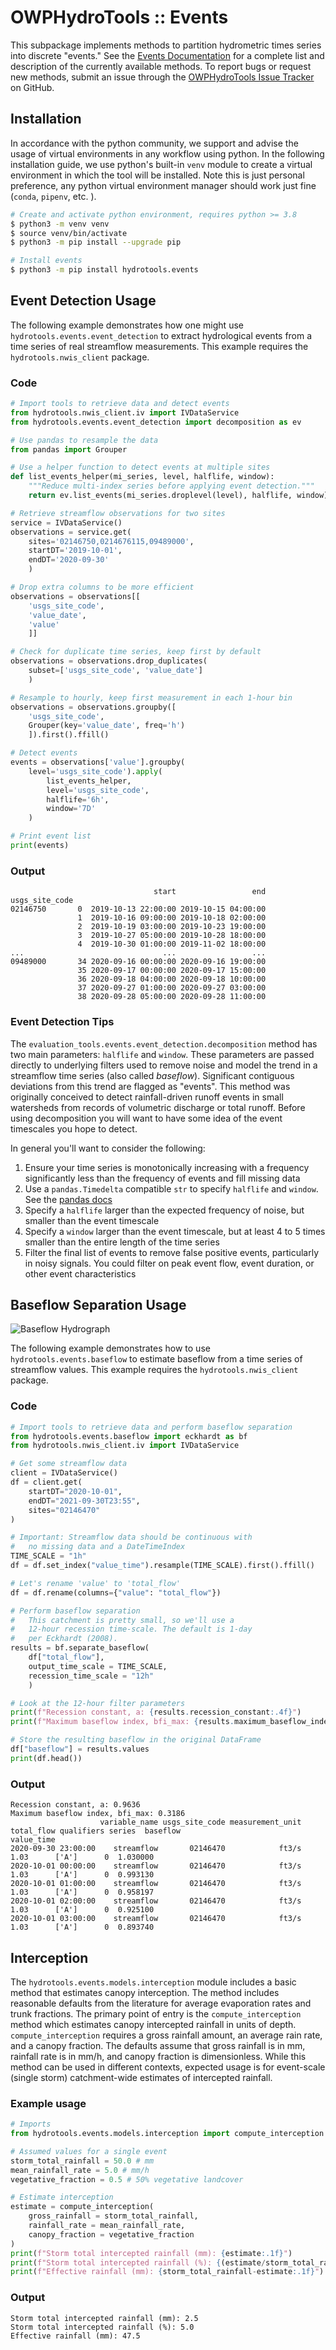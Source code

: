 # OWPHydroTools :: Events

This subpackage implements methods to partition hydrometric times series into discrete "events." See the [Events Documentation](https://noaa-owp.github.io/hydrotools/hydrotools.events.event_detection.html) for a complete list and description of the currently available methods. To report bugs or request new methods, submit an issue through the [OWPHydroTools Issue Tracker](https://github.com/NOAA-OWP/hydrotools/issues) on GitHub.

## Installation

In accordance with the python community, we support and advise the usage of virtual
environments in any workflow using python. In the following installation guide, we
use python's built-in `venv` module to create a virtual environment in which the
tool will be installed. Note this is just personal preference, any python virtual
environment manager should work just fine (`conda`, `pipenv`, etc. ).

```bash
# Create and activate python environment, requires python >= 3.8
$ python3 -m venv venv
$ source venv/bin/activate
$ python3 -m pip install --upgrade pip

# Install events
$ python3 -m pip install hydrotools.events
```

## Event Detection Usage

The following example demonstrates how one might use `hydrotools.events.event_detection` to extract hydrological events from a time series of real streamflow measurements. This example requires the `hydrotools.nwis_client` package.

### Code
```python
# Import tools to retrieve data and detect events
from hydrotools.nwis_client.iv import IVDataService
from hydrotools.events.event_detection import decomposition as ev

# Use pandas to resample the data
from pandas import Grouper

# Use a helper function to detect events at multiple sites
def list_events_helper(mi_series, level, halflife, window):
    """Reduce multi-index series before applying event detection."""
    return ev.list_events(mi_series.droplevel(level), halflife, window)

# Retrieve streamflow observations for two sites
service = IVDataService()
observations = service.get(
    sites='02146750,0214676115,09489000', 
    startDT='2019-10-01', 
    endDT='2020-09-30'
    )

# Drop extra columns to be more efficient
observations = observations[[
    'usgs_site_code', 
    'value_date', 
    'value'
    ]]

# Check for duplicate time series, keep first by default
observations = observations.drop_duplicates(
    subset=['usgs_site_code', 'value_date']
    )

# Resample to hourly, keep first measurement in each 1-hour bin
observations = observations.groupby([
    'usgs_site_code',
    Grouper(key='value_date', freq='h')
    ]).first().ffill()

# Detect events
events = observations['value'].groupby(
    level='usgs_site_code').apply(
        list_events_helper, 
        level='usgs_site_code', 
        halflife='6h', 
        window='7D'
    )

# Print event list    
print(events)
```

### Output
```console
                                start                 end
usgs_site_code                                           
02146750       0  2019-10-13 22:00:00 2019-10-15 04:00:00
               1  2019-10-16 09:00:00 2019-10-18 02:00:00
               2  2019-10-19 03:00:00 2019-10-23 19:00:00
               3  2019-10-27 05:00:00 2019-10-28 18:00:00
               4  2019-10-30 01:00:00 2019-11-02 18:00:00
...                               ...                 ...
09489000       34 2020-09-16 00:00:00 2020-09-16 19:00:00
               35 2020-09-17 00:00:00 2020-09-17 15:00:00
               36 2020-09-18 04:00:00 2020-09-18 10:00:00
               37 2020-09-27 01:00:00 2020-09-27 03:00:00
               38 2020-09-28 05:00:00 2020-09-28 11:00:00
```

### Event Detection Tips
The `evaluation_tools.events.event_detection.decomposition` method has two main parameters: `halflife` and `window`. These parameters are passed directly to underlying filters used to remove noise and model the trend in a streamflow time series (also called *baseflow*). Significant contiguous deviations from this trend are flagged as "events". This method was originally conceived to detect rainfall-driven runoff events in small watersheds from records of volumetric discharge or total runoff. Before using decomposition you will want to have some idea of the event timescales you hope to detect.

In general you'll want to consider the following:

1. Ensure your time series is monotonically increasing with a frequency significantly less than the frequency of events and fill missing data
2. Use a `pandas.Timedelta` compatible `str` to specify `halflife` and `window`. See the [pandas docs](https://pandas.pydata.org/pandas-docs/stable/reference/api/pandas.Timedelta.html)
3. Specify a `halflife` larger than the expected frequency of noise, but smaller than the event timescale
4. Specify a `window` larger than the event timescale, but at least 4 to 5 times smaller than the entire length of the time series
5. Filter the final list of events to remove false positive events, particularly in noisy signals. You could filter on peak event flow, event duration, or other event characteristics

## Baseflow Separation Usage

![Baseflow Hydrograph](https://raw.githubusercontent.com/NOAA-OWP/hydrotools/main/docs/baseflow_hydrograph.png)

The following example demonstrates how to use `hydrotools.events.baseflow` to estimate baseflow from a time series of streamflow values. This example requires the `hydrotools.nwis_client` package.

### Code
```python
# Import tools to retrieve data and perform baseflow separation
from hydrotools.events.baseflow import eckhardt as bf
from hydrotools.nwis_client.iv import IVDataService

# Get some streamflow data
client = IVDataService()
df = client.get(
    startDT="2020-10-01",
    endDT="2021-09-30T23:55",
    sites="02146470"
)

# Important: Streamflow data should be continuous with
#   no missing data and a DateTimeIndex
TIME_SCALE = "1h"
df = df.set_index("value_time").resample(TIME_SCALE).first().ffill()

# Let's rename 'value' to 'total_flow'
df = df.rename(columns={"value": "total_flow"})

# Perform baseflow separation
#   This catchment is pretty small, so we'll use a
#   12-hour recession time-scale. The default is 1-day
#   per Eckhardt (2008).
results = bf.separate_baseflow(
    df["total_flow"],
    output_time_scale = TIME_SCALE,
    recession_time_scale = "12h"
    )

# Look at the 12-hour filter parameters
print(f"Recession constant, a: {results.recession_constant:.4f}")
print(f"Maximum baseflow index, bfi_max: {results.maximum_baseflow_index:.4f}")

# Store the resulting baseflow in the original DataFrame
df["baseflow"] = results.values
print(df.head())
```

### Output
```console
Recession constant, a: 0.9636
Maximum baseflow index, bfi_max: 0.3186
                    variable_name usgs_site_code measurement_unit  total_flow qualifiers series  baseflow
value_time                                                                                               
2020-09-30 23:00:00    streamflow       02146470            ft3/s        1.03      ['A']      0  1.030000
2020-10-01 00:00:00    streamflow       02146470            ft3/s        1.03      ['A']      0  0.993130
2020-10-01 01:00:00    streamflow       02146470            ft3/s        1.03      ['A']      0  0.958197
2020-10-01 02:00:00    streamflow       02146470            ft3/s        1.03      ['A']      0  0.925100
2020-10-01 03:00:00    streamflow       02146470            ft3/s        1.03      ['A']      0  0.893740
```

## Interception

The `hydrotools.events.models.interception` module includes a basic method that estimates canopy interception. The method includes reasonable defaults from the literature for average evaporation rates and trunk fractions. The primary point of entry is the `compute_interception` method which estimates canopy intercepted rainfall in units of depth. `compute_interception` requires a gross rainfall amount, an average rain rate, and a canopy fraction. The defaults assume that gross rainfall is in mm, rainfall rate is in mm/h, and canopy fraction is dimensionless. While this method can be used in different contexts, expected usage is for event-scale (single storm) catchment-wide estimates of intercepted rainfall.

### Example usage

```python
# Imports
from hydrotools.events.models.interception import compute_interception

# Assumed values for a single event
storm_total_rainfall = 50.0 # mm
mean_rainfall_rate = 5.0 # mm/h
vegetative_fraction = 0.5 # 50% vegetative landcover

# Estimate interception
estimate = compute_interception(
    gross_rainfall = storm_total_rainfall,
    rainfall_rate = mean_rainfall_rate,
    canopy_fraction = vegetative_fraction
)
print(f"Storm total intercepted rainfall (mm): {estimate:.1f}")
print(f"Storm total intercepted rainfall (%): {(estimate/storm_total_rainfall)*100:.1f}")
print(f"Effective rainfall (mm): {storm_total_rainfall-estimate:.1f}")
```

### Output
```console
Storm total intercepted rainfall (mm): 2.5
Storm total intercepted rainfall (%): 5.0
Effective rainfall (mm): 47.5
```
